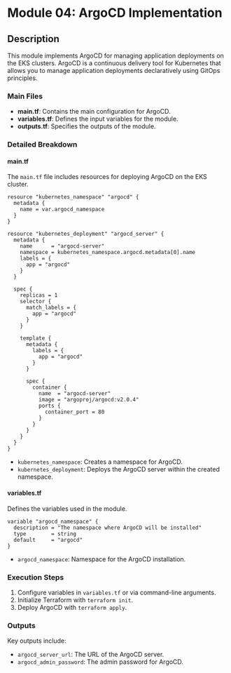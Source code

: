 
# Module 04: ArgoCD Implementation

## Description

This module implements ArgoCD for managing application deployments on the EKS clusters. ArgoCD is a continuous delivery tool for Kubernetes that allows you to manage application deployments declaratively using GitOps principles.

### Main Files

- **main.tf**: Contains the main configuration for ArgoCD.
- **variables.tf**: Defines the input variables for the module.
- **outputs.tf**: Specifies the outputs of the module.

### Detailed Breakdown

#### main.tf

The `main.tf` file includes resources for deploying ArgoCD on the EKS cluster.

```hcl
resource "kubernetes_namespace" "argocd" {
  metadata {
    name = var.argocd_namespace
  }
}

resource "kubernetes_deployment" "argocd_server" {
  metadata {
    name      = "argocd-server"
    namespace = kubernetes_namespace.argocd.metadata[0].name
    labels = {
      app = "argocd"
    }
  }

  spec {
    replicas = 1
    selector {
      match_labels = {
        app = "argocd"
      }
    }

    template {
      metadata {
        labels = {
          app = "argocd"
        }
      }

      spec {
        container {
          name  = "argocd-server"
          image = "argoproj/argocd:v2.0.4"
          ports {
            container_port = 80
          }
        }
      }
    }
  }
}
```

- `kubernetes_namespace`: Creates a namespace for ArgoCD.
- `kubernetes_deployment`: Deploys the ArgoCD server within the created namespace.

#### variables.tf

Defines the variables used in the module.

```hcl
variable "argocd_namespace" {
  description = "The namespace where ArgoCD will be installed"
  type        = string
  default     = "argocd"
}
```

- `argocd_namespace`: Namespace for the ArgoCD installation.

### Execution Steps

1. Configure variables in `variables.tf` or via command-line arguments.
2. Initialize Terraform with `terraform init`.
3. Deploy ArgoCD with `terraform apply`.

### Outputs

Key outputs include:

- `argocd_server_url`: The URL of the ArgoCD server.
- `argocd_admin_password`: The admin password for ArgoCD.

